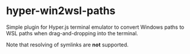 # hyper-win2wsl-paths
Simple plugin for Hyper.js terminal emulator to convert Windows paths to WSL
paths when drag-and-dropping into the terminal.

Note that resolving of symlinks are **not** supported.
